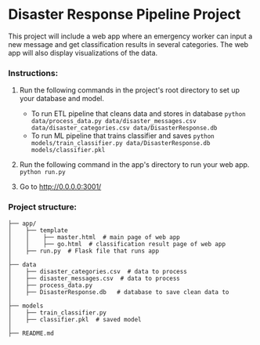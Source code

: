 # Disaster Response Pipeline Project
This project will include a web app where an emergency worker can input a new message and get classification results in several categories. The web app will also display visualizations of the data.

### Instructions:
1. Run the following commands in the project's root directory to set up your database and model.

    - To run ETL pipeline that cleans data and stores in database
        `python data/process_data.py data/disaster_messages.csv data/disaster_categories.csv data/DisasterResponse.db`
    - To run ML pipeline that trains classifier and saves
        `python models/train_classifier.py data/DisasterResponse.db models/classifier.pkl`

2. Run the following command in the app's directory to run your web app.
    `python run.py`

3. Go to http://0.0.0.0:3001/

### Project structure:
```
├── app/
│    ├── template
│    │    ├── master.html  # main page of web app
│    │    ├── go.html  # classification result page of web app
│    ├── run.py  # Flask file that runs app
│
├── data
│    ├── disaster_categories.csv  # data to process 
│    ├── disaster_messages.csv  # data to process
│    ├── process_data.py
│    ├── DisasterResponse.db   # database to save clean data to
│
├── models
│    ├── train_classifier.py
│    ├── classifier.pkl  # saved model 
│
├── README.md
```